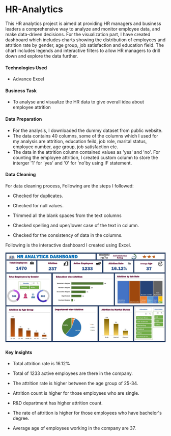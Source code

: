 # HR-Analytics
This HR analytics project is aimed at providing HR managers and business leaders a comprehensive way to analyze and monitor employee data, and make data-driven decisions.
For the visualization part, I have created dashboard which includes charts showing the distribution of employees and attrition rate by gender, age group, job satisfaction and education field. The chart includes legends and interactive filters to allow HR managers to drill down and explore the data further.

#### Technologies Used
* Advance Excel

#### Business Task
* To analyse and visualize the HR data to give overall idea about employee attrition

#### Data Preparation
* For the analysis, I downloaded the dummy dataset from public website.
* The data contains 40 columns, some of the columns which I used for my analysis are attrition, education feild, job role, marital status, employee number, age group, job satisfaction etc.
* The data in the attrition column contained values as 'yes' and 'no'. For counting the employee attrition, I created custom column to store the interger '1' for 'yes' and '0' for 'no'by using IF statement. 
    
#### Data Cleaning
For data cleaning process, Following are the steps I followed:

* Checked for duplicates. 

* Checked for null values.
  
* Trimmed all the blank spaces from the text columns
  
* Checked spelling and uper/lower case of the text in column.
  
* Checked for the consistency of data in the columns.

Following is the interactive dashboard I created using Excel.

![HR Analytics Dashboard](https://github.com/smita-deshmane/HR-Analytics-Dashboard/blob/main/HR%20analytics%20Dashboard.JPG)

#### Key Insights

* Total attrition rate is 16.12%

* Total of 1233 active employees are there in the company.

* The attrition rate is higher between the age group of 25-34.

* Attrition count is higher for those employees who are single.

* R&D department has higher attrition count.

* The rate of attrition is higher for those employees who have bachelor's degree.

* Average age of employees working in the company are 37.




